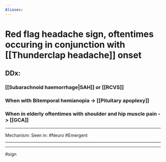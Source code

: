 ```yaml
---
Aliases:
---
```

# Red flag headache sign, oftentimes occuring in conjunction with [[Thunderclap headache]] onset 
## DDx:
### [[Subarachnoid haemorrhage|SAH]] or [[RCVS]]
### When with Bitemporal hemianopia -> [[Pituitary apoplexy]]
### When in elderly oftentimes with shoulder and hip muscle pain -> [[GCA]]

---
Mechanism:
Seen in: #Neuro #Emergent 

---


---
#sign 